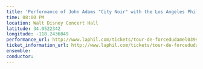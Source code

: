 ```yaml
---
title: 'Performance of John Adams "City Noir" with the Los Angeles Philharmonic'
time: 08:00 PM
location: Walt Disney Concert Hall
latitude: 34.0522342
longitude: -118.2436849
performance_url: http://www.laphil.com/tickets/tour-de-forcedudamel039s-quotnew-worldquot/2015-03-12
ticket_information_url: http://www.laphil.com/tickets/tour-de-forcedudamel039s-quotnew-worldquot/2015-03-12
ensemble: 
conductor: 
---
```

